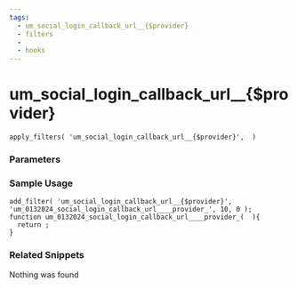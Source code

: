 ```yaml
---
tags: 
  - um_social_login_callback_url__{$provider}
  - filters
  - 
  - hooks
---
```

# um\_social\_login\_callback\_url\_\_{$provider}

``` php:no-line-numbers
apply_filters( 'um_social_login_callback_url__{$provider}',  )
```
<div class='hook-sep'></div>

### Parameters

<div class='hook-sep'></div>



### Sample Usage

``` php:no-line-numbers
add_filter( 'um_social_login_callback_url__{$provider}', 'um_0132024_social_login_callback_url____provider_', 10, 0 );
function um_0132024_social_login_callback_url____provider_(  ){
  return ;
}
```
<div class='hook-sep'></div>



### Related Snippets

Nothing was found

